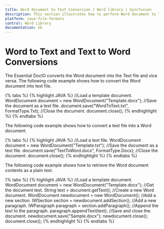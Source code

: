 ```yaml
---
title: Word document to Text Conversion | Word library | Syncfusion
description: This section illustrates how to perform Word document to Text conversion using Syncfusion Word library (Essential DocIO)
platform: java-file-formats
control: Word Library
documentation: UG
---
```


# Word to Text and Text to Word Conversions

The Essential DocIO converts the Word document into the Text file and vice versa. The following code example shows how to convert the Word document into text file.

{% tabs %}
{% highlight JAVA %}
//Load a template document.
WordDocument document = new WordDocument("Template.docx");
//Save the document as a text file.
document.save("WordToText.txt", FormatType.Txt);
//Close the document.
document.close();
{% endhighlight %}
{% endtabs %}

The following code example shows how to convert a text file into a Word document.

{% tabs %}
{% highlight JAVA %}
//Load a text file.
WordDocument document = new WordDocument("Template.txt");
//Save the document as a text file.
document.save("TextToWord.docx", FormatType.Docx);
//Close the document.
document.close();
{% endhighlight %}
{% endtabs %}

The following code example shows how to retrieve the Word document contents as a plain text.

{% tabs %}
{% highlight JAVA %}
//Load a template document.
WordDocument document = new WordDocument("Template.docx");
//Get the document text.
String text = document.getText();
//Create a new Word document.
WordDocument newdocument = new WordDocument();
//Add a new section.
IWSection section = newdocument.addSection();
//Add a new paragraph.
IWParagraph paragraph = section.addParagraph();
//Append the text to the paragraph.
paragraph.appendText(text);
//Save and close the document.
newdocument.save("Sample.docx");
newdocument.close();
document.close();
{% endhighlight %}
{% endtabs %}
